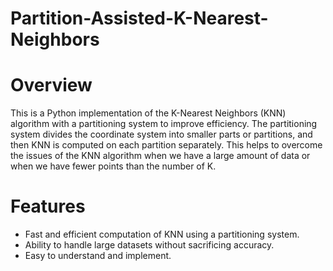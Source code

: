 # Partition-Assisted-K-Nearest-Neighbors
# Overview
This is a Python implementation of the K-Nearest Neighbors (KNN) algorithm with a partitioning system to improve efficiency. The partitioning system divides the coordinate system into smaller parts or partitions, and then KNN is computed on each partition separately. This helps to overcome the issues of the KNN algorithm when we have a large amount of data or when we have fewer points than the number of K.

# Features
- Fast and efficient computation of KNN using a partitioning system.
- Ability to handle large datasets without sacrificing accuracy.
- Easy to understand and implement.
